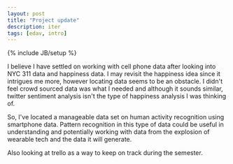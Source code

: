 ```yaml
---
layout: post
title: "Project update"
description: iter
tags: [edav, intro]
---
```

{% include JB/setup %}


I believe I have settled on working with cell phone data after looking into NYC 311 data and happiness data. I may 
revisit the happiness idea since it intrigues me more, however locating data seems to be an obstacle.  I didn't feel 
crowd sourced data was what I needed and although it sounds similar, twitter sentiment analysis isn't the type of 
happiness analysis I was thinking of.

So, I've located a manageable data set on human activity recognition using smartphone data.  Pattern recognition in 
this type of data could be useful in understanding and potentially working with data from the explosion of wearable tech and
the data it will generate.

Also looking at trello as a way to keep on track during the semester.